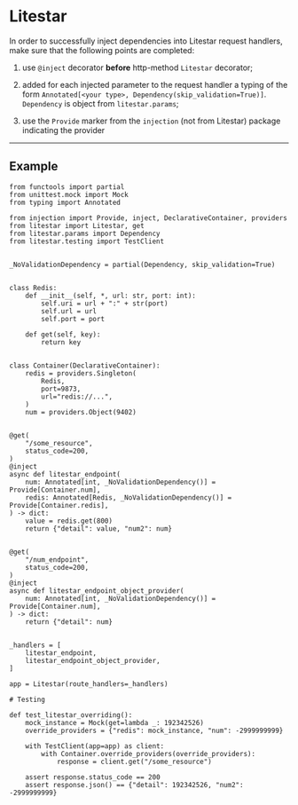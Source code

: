 # Litestar

In order to successfully inject dependencies into Litestar request handlers,
make sure that the following points are completed:
1. use `@inject` decorator **before** http-method `Litestar` decorator;

2. added for each injected parameter to the request handler a typing of the form
`Annotated[<your type>, Dependency(skip_validation=True)]`. `Dependency` is object from `litestar.params`;

3. use the `Provide` marker from the `injection` (not from Litestar) package indicating the provider

---

## Example

```python3
from functools import partial
from unittest.mock import Mock
from typing import Annotated

from injection import Provide, inject, DeclarativeContainer, providers
from litestar import Litestar, get
from litestar.params import Dependency
from litestar.testing import TestClient


_NoValidationDependency = partial(Dependency, skip_validation=True)


class Redis:
    def __init__(self, *, url: str, port: int):
        self.uri = url + ":" + str(port)
        self.url = url
        self.port = port

    def get(self, key):
        return key


class Container(DeclarativeContainer):
    redis = providers.Singleton(
        Redis,
        port=9873,
        url="redis://...",
    )
    num = providers.Object(9402)


@get(
    "/some_resource",
    status_code=200,
)
@inject
async def litestar_endpoint(
    num: Annotated[int, _NoValidationDependency()] = Provide[Container.num],
    redis: Annotated[Redis, _NoValidationDependency()] = Provide[Container.redis],
) -> dict:
    value = redis.get(800)
    return {"detail": value, "num2": num}


@get(
    "/num_endpoint",
    status_code=200,
)
@inject
async def litestar_endpoint_object_provider(
    num: Annotated[int, _NoValidationDependency()] = Provide[Container.num],
) -> dict:
    return {"detail": num}


_handlers = [
    litestar_endpoint,
    litestar_endpoint_object_provider,
]

app = Litestar(route_handlers=_handlers)

# Testing

def test_litestar_overriding():
    mock_instance = Mock(get=lambda _: 192342526)
    override_providers = {"redis": mock_instance, "num": -2999999999}

    with TestClient(app=app) as client:
        with Container.override_providers(override_providers):
            response = client.get("/some_resource")

    assert response.status_code == 200
    assert response.json() == {"detail": 192342526, "num2": -2999999999}

```
